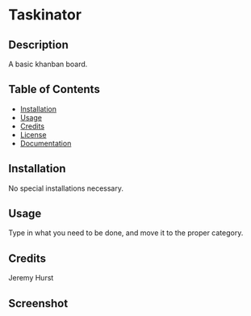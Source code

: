 # Taskinator

## Description 

A basic khanban board. 

## Table of Contents 

* [Installation](#installation)
* [Usage](#usage)
* [Credits](#credits)
* [License](#license)
* [Documentation](#documentation)


## Installation

No special installations necessary.

## Usage 

Type in what you need to be done, and move it to the proper category.   


## Credits
Jeremy Hurst

## Screenshot
